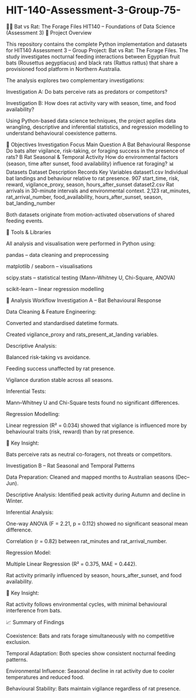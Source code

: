 # HIT-140-Assessment-3-Group-75-
🦇🐀 Bat vs Rat: The Forage Files
HIT140 – Foundations of Data Science (Assessment 3)
📘 Project Overview

This repository contains the complete Python implementation and datasets for HIT140 Assessment 3 – Group Project: Bat vs Rat: The Forage Files.
The study investigates nocturnal feeding interactions between Egyptian fruit bats (Rousettus aegyptiacus) and black rats (Rattus rattus) that share a provisioned food platform in Northern Australia.

The analysis explores two complementary investigations:

Investigation A: Do bats perceive rats as predators or competitors?

Investigation B: How does rat activity vary with season, time, and food availability?

Using Python-based data science techniques, the project applies data wrangling, descriptive and inferential statistics, and regression modelling to understand behavioural coexistence patterns.

🎯 Objectives
Investigation	Focus	Main Question
A	Bat Behavioural Response	Do bats alter vigilance, risk-taking, or foraging success in the presence of rats?
B	Rat Seasonal & Temporal Activity	How do environmental factors (season, time after sunset, food availability) influence rat foraging?
📊 Datasets
Dataset	Description	Records	Key Variables
dataset1.csv	Individual bat landings and behaviour relative to rat presence.	907	start_time, risk, reward, vigilance_proxy, season, hours_after_sunset
dataset2.csv	Rat arrivals in 30-minute intervals and environmental context.	2,123	rat_minutes, rat_arrival_number, food_availability, hours_after_sunset, season, bat_landing_number

Both datasets originate from motion-activated observations of shared feeding events.

🧠 Tools & Libraries

All analysis and visualisation were performed in Python using:

pandas – data cleaning and preprocessing

matplotlib / seaborn – visualisations

scipy.stats – statistical testing (Mann–Whitney U, Chi-Square, ANOVA)

scikit-learn – linear regression modelling

🔎 Analysis Workflow
Investigation A – Bat Behavioural Response

Data Cleaning & Feature Engineering:

Converted and standardised datetime formats.

Created vigilance_proxy and rats_present_at_landing variables.

Descriptive Analysis:

Balanced risk-taking vs avoidance.

Feeding success unaffected by rat presence.

Vigilance duration stable across all seasons.

Inferential Tests:

Mann–Whitney U and Chi-Square tests found no significant differences.

Regression Modelling:

Linear regression (R² = 0.034) showed that vigilance is influenced more by behavioural traits (risk, reward) than by rat presence.

🧩 Key Insight:

Bats perceive rats as neutral co-foragers, not threats or competitors.

Investigation B – Rat Seasonal and Temporal Patterns

Data Preparation: Cleaned and mapped months to Australian seasons (Dec–Jun).

Descriptive Analysis: Identified peak activity during Autumn and decline in Winter.

Inferential Analysis:

One-way ANOVA (F = 2.21, p = 0.112) showed no significant seasonal mean difference.

Correlation (r = 0.82) between rat_minutes and rat_arrival_number.

Regression Model:

Multiple Linear Regression (R² = 0.375, MAE = 0.442).

Rat activity primarily influenced by season, hours_after_sunset, and food availability.

🧩 Key Insight:

Rat activity follows environmental cycles, with minimal behavioural interference from bats.

📈 Summary of Findings

Coexistence: Bats and rats forage simultaneously with no competitive exclusion.

Temporal Adaptation: Both species show consistent nocturnal feeding patterns.

Environmental Influence: Seasonal decline in rat activity due to cooler temperatures and reduced food.

Behavioural Stability: Bats maintain vigilance regardless of rat presence.
